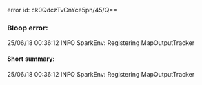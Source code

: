 error id: ck0QdczTvCnYce5pn/45/Q==
### Bloop error:

25/06/18 00:36:12 INFO SparkEnv: Registering MapOutputTracker
#### Short summary: 

25/06/18 00:36:12 INFO SparkEnv: Registering MapOutputTracker